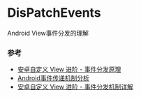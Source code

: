# DisPatchEvents
Android View事件分发的理解

### 参考
- [安卓自定义 View 进阶 - 事件分发原理](https://juejin.im/entry/57ebda47d2030900696e5a1f)
- [Android事件传递机制分析 ](http://wuxiaolong.me/2015/12/19/MotionEvent/)
- [安卓自定义 View 进阶 - 事件分发机制详解](v)



